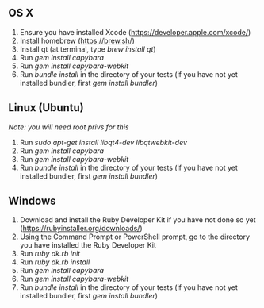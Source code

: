 ## OS X

1. Ensure you have installed Xcode (https://developer.apple.com/xcode/)
2. Install homebrew (https://brew.sh/)
3. Install qt (at terminal, type _brew install qt_)
4. Run _gem install capybara_
4. Run _gem install capybara-webkit_
4. Run _bundle install_ in the directory of your tests (if you have not yet installed bundler, first _gem install bundler_)


## Linux (Ubuntu)

_Note: you will need root privs for this_

1. Run _sudo apt-get install libqt4-dev libqtwebkit-dev_
4. Run _gem install capybara_
4. Run _gem install capybara-webkit_
2. Run _bundle install_ in the directory of your tests (if you have not yet installed bundler, first _gem install bundler_)

## Windows

1. Download and install the Ruby Developer Kit if you have not done so yet (https://rubyinstaller.org/downloads/)
2. Using the Command Prompt or PowerShell prompt, go to the directory you have installed the Ruby Developer Kit
3. Run _ruby dk.rb init_
4. Run _ruby dk.rb install_
5. Run _gem install capybara_
6. Run _gem install capybara-webkit_
2. Run _bundle install_ in the directory of your tests (if you have not yet installed bundler, first _gem install bundler_)
